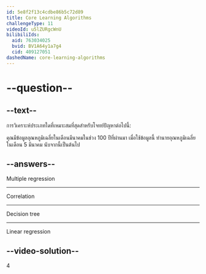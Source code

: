 ```yaml
---
id: 5e8f2f13c4cdbe86b5c72d89
title: Core Learning Algorithms
challengeType: 11
videoId: u5lZURgcWnU
bilibiliIds:
  aid: 763034025
  bvid: BV1A64y1a7g4
  cid: 409127051
dashedName: core-learning-algorithms
---
```


# --question--

## --text--

การวิเคราะห์ประเภทใดที่เหมาะสมที่สุดสำหรับโจทย์ปัญหาต่อไปนี้:

คุณมีข้อมูลอุณหภูมิเฉลี่ยในเดือนมีนาคมในช่วง 100 ปีที่ผ่านมา เมื่อใช้ข้อมูลนี้ ทำนายอุณหภูมิเฉลี่ยในเดือน 5 มีนาคม นับจากนี้เป็นต้นไป 

## --answers--

Multiple regression

---

Correlation

---

Decision tree

---

Linear regression

## --video-solution--

4

